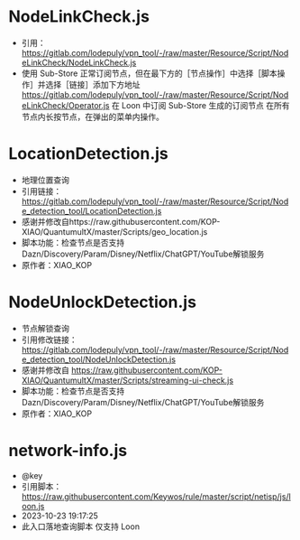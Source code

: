  # NodeLinkCheck.js
 * 引用：https://gitlab.com/lodepuly/vpn_tool/-/raw/master/Resource/Script/NodeLinkCheck/NodeLinkCheck.js
 * 使用 Sub-Store 正常订阅节点，但在最下方的［节点操作］中选择［脚本操作］并选择［链接］添加下方地址 https://gitlab.com/lodepuly/vpn_tool/-/raw/master/Resource/Script/NodeLinkCheck/Operator.js
在 Loon 中订阅 Sub-Store 生成的订阅节点
在所有节点内长按节点，在弹出的菜单内操作。

 # LocationDetection.js
 * 地理位置查询
 * 引用链接：https://gitlab.com/lodepuly/vpn_tool/-/raw/master/Resource/Script/Node_detection_tool/LocationDetection.js
 * 感谢并修改自https://raw.githubusercontent.com/KOP-XIAO/QuantumultX/master/Scripts/geo_location.js
 * 脚本功能：检查节点是否支持Dazn/Discovery/Param/Disney/Netflix/ChatGPT/YouTube解锁服务
 * 原作者：XIAO_KOP

 # NodeUnlockDetection.js
 * 节点解锁查询
 * 引用修改链接：https://gitlab.com/lodepuly/vpn_tool/-/raw/master/Resource/Script/Node_detection_tool/NodeUnlockDetection.js
 * 感谢并修改自 https://raw.githubusercontent.com/KOP-XIAO/QuantumultX/master/Scripts/streaming-ui-check.js
 * 脚本功能：检查节点是否支持Dazn/Discovery/Param/Disney/Netflix/ChatGPT/YouTube解锁服务
 * 原作者：XIAO_KOP

 # network-info.js  
 * @key
 * 引用脚本：https://raw.githubusercontent.com/Keywos/rule/master/script/netisp/js/loon.js
 * 2023-10-23 19:17:25
 * 此入口落地查询脚本 仅支持 Loon
